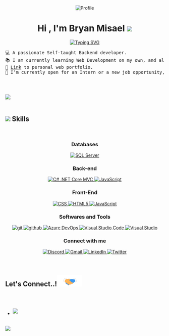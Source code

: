    <div align=center>
        <img src="https://drive.google.com/uc?export=download&id=1eZ2zH3x1NkC67shvGAQ2lEi-koeBIgcN" alt="Profile" height="200">
    </div>
<h1 align="center"><b>Hi , I'm Bryan Misael </b><img src="https://media.giphy.com/media/hvRJCLFzcasrR4ia7z/giphy.gif" width="35"></h1>
<!--  -->
<p align="center">
<a href="https://git.io/typing-svg"><img src="https://readme-typing-svg.herokuapp.com?font=Fira+Code&pause=1000&color=9600F7&random=false&width=500&lines=Hi!+I+am+Bryan+Misael+Sanchez+Ramirez+;I+am+a+Software+Engineering+student;And+junior+.net+developer" alt="Typing SVG" /></a>
</p>


<pre>
💻 A passionate Self-taught Backend developer.
📚 I am currently learning Web Development on my own, and also studying software engineering.
📝 <a href="https://portafolio-web-misael.netlify.app/" target="_blank">Link</a> to personal web portfolio.
🔭 I’m currently open for an Intern or a new job opportunity, this is <a href="#">my resume</a>.
</pre>

<br><br>

<img src="https://user-images.githubusercontent.com/73097560/115834477-dbab4500-a447-11eb-908a-139a6edaec5c.gif"><br><br>

## <img src="https://media2.giphy.com/media/QssGEmpkyEOhBCb7e1/giphy.gif?cid=ecf05e47a0n3gi1bfqntqmob8g9aid1oyj2wr3ds3mg700bl&rid=giphy.gif" width ="25"><b> Skills</b>
<br>

<h3 align="center">Databases</h3>
<p align="center">
  <a href="https://www.microsoft.com/sql-server" target="_blank">
    <img src="https://img.shields.io/badge/SQL%20Server-%23CC2927.svg?style=for-the-badge&logo=microsoft-sql-server&logoColor=white" alt="SQL Server"/>
  </a>
</p>

<h3 align="center">Back-end</h3>
<p align="center">
  <a href="https://dotnet.microsoft.com/apps/aspnet/mvc" target="_blank">
    <img src="https://img.shields.io/badge/C%23%20.NET%20Core%20MVC-%237D3EB0.svg?style=for-the-badge&logo=c-sharp&logoColor=white" alt="C# .NET Core MVC" /> 
  </a>
  <a href="https://developer.mozilla.org/en-US/docs/Web/JavaScript" target="_blank">
    <img src="https://img.shields.io/badge/JavaScript%20-%23F7DF1E.svg?style=for-the-badge&logo=javascript&logoColor=black" alt="JavaScript" /> 
  </a>
</p>

<h3 align="center">Front-End</h3>
<p align="center">
  <a href="https://developer.mozilla.org/en-US/docs/Web/CSS" target="_blank">
    <img src="https://img.shields.io/badge/CSS-%231572B6.svg?style=for-the-badge&logo=css3&logoColor=white" alt="CSS" /> 
  </a>
  <a href="https://developer.mozilla.org/en-US/docs/Web/HTML" target="_blank">
    <img src="https://img.shields.io/badge/HTML5-%23E34F26.svg?style=for-the-badge&logo=html5&logoColor=white" alt="HTML5" /> 
  </a>
  <a href="https://developer.mozilla.org/en-US/docs/Web/JavaScript" target="_blank">
    <img src="https://img.shields.io/badge/JavaScript-%23F7DF1E.svg?style=for-the-badge&logo=javascript&logoColor=black" alt="JavaScript" /> 
  </a>
</p>

<h3 align="center">Softwares and Tools</h3>
<p align="center">
  <a href="https://git-scm.com/" target="_blank">
    <img src="https://img.shields.io/badge/git-F05032.svg?style=for-the-badge&logo=git&logoColor=white" alt="git"/>
  </a>
  <a href="https://github.com/bindian0509" target="_blank">
    <img src="https://img.shields.io/badge/github-181717.svg?style=for-the-badge&logo=github&logoColor=white" alt="github" />
  </a>
  <a href="https://azure.microsoft.com/en-us/services/devops/" target="_blank">
    <img src="https://img.shields.io/badge/azure%20devops-0078D7.svg?style=for-the-badge&logo=azure-devops&logoColor=white" alt="Azure DevOps" />
  </a>
  <a href="https://code.visualstudio.com/" target="_blank">
    <img src="https://img.shields.io/badge/visual%20studio%20code-007ACC.svg?style=for-the-badge&logo=visual-studio-code&logoColor=white" alt="Visual Studio Code" />
  </a>
  <a href="https://visualstudio.microsoft.com/" target="_blank">
    <img src="https://img.shields.io/badge/visual%20studio-5C2D91.svg?style=for-the-badge&logo=visual-studio&logoColor=white" alt="Visual Studio" />
  </a>
</p>

<h3 align="center">Connect with me</h3>
<div style="margin-top:10px" align="center">
  <a href="https://discord.com/channels/@me" target="_blank">
    <img src="https://img.shields.io/badge/Discord-7289DA?style=for-the-badge&logo=discord&logoColor=white" alt="Discord" />
  </a>
  <a href="mailto:tuemail@gmail.com" target="_blank">
    <img src="https://img.shields.io/badge/Gmail-D14836?style=for-the-badge&logo=gmail&logoColor=white" alt="Gmail" />
  </a>
  <a href="https://www.linkedin.com/in/bharatverma/" target="_blank">
    <img src="https://img.shields.io/badge/Linked%20In-0A66C2.svg?style=for-the-badge&logo=linkedin&logoColor=white" alt="LinkedIn" />
  </a>
  <a href="https://twitter.com/bindian0509" target="_blank">
    <img src="https://img.shields.io/badge/Twitter-1DA1F2.svg?style=for-the-badge&logo=twitter&logoColor=white" alt="Twitter" />
  </a>
</div>




<br>
<br>

## <b> Let's Connect..!</b><img src="https://github.com/0xAbdulKhalid/0xAbdulKhalid/raw/main/assets/mdImages/handshake.gif" width ="80">
<br>
<div align='left'>

<ul>

<br>
<li>
<a href="mailto:misalbryan@gmail.com" target="_blank">
<img src="https://img.shields.io/badge/gmail:  misalbryan-%23EA4335.svg?style=for-the-badge&logo=gmail&logoColor=white" t=mail style="margin-bottom: 5px;" />
</a>
</li>
	
</ul>
</div>

<br>
<img src="https://user-images.githubusercontent.com/73097560/115834477-dbab4500-a447-11eb-908a-139a6edaec5c.gif">
<br>
<br>
<br>



